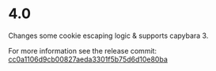 # 4.0

Changes some cookie escaping logic & supports capybara 3.

For more information see the release commit: [cc0a1106d9cb00827aeda3301f5b75d6d10e80ba](https://github.com/nruth/show_me_the_cookies/commit/cc0a1106d9cb00827aeda3301f5b75d6d10e80ba)
